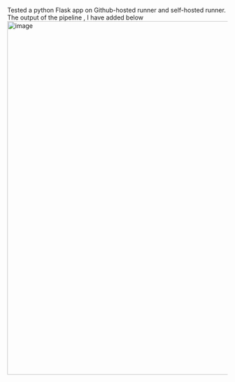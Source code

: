 Tested a python Flask app on  Github-hosted runner and self-hosted runner. The output of the pipeline , I have added below
<img width="1889" height="810" alt="image" src="https://github.com/user-attachments/assets/9d022b07-6838-4861-a52a-e4ec56b0657e" />
